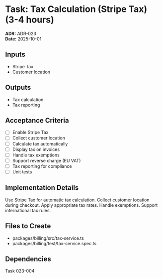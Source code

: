 # Task: Tax Calculation (Stripe Tax) (3-4 hours)
**ADR:** ADR-023  
**Date:** 2025-10-01

## Inputs
- Stripe Tax
- Customer location

## Outputs
- Tax calculation
- Tax reporting

## Acceptance Criteria
- [ ] Enable Stripe Tax
- [ ] Collect customer location
- [ ] Calculate tax automatically
- [ ] Display tax on invoices
- [ ] Handle tax exemptions
- [ ] Support reverse charge (EU VAT)
- [ ] Tax reporting for compliance
- [ ] Unit tests

## Implementation Details
Use Stripe Tax for automatic tax calculation. Collect customer location during checkout. Apply appropriate tax rates. Handle exemptions. Support international tax rules.

## Files to Create
- packages/billing/src/tax-service.ts
- packages/billing/test/tax-service.spec.ts

## Dependencies
Task 023-004